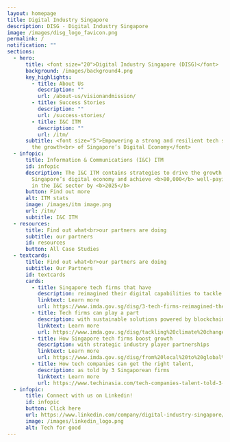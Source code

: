 ```yaml
---
layout: homepage
title: Digital Industry Singapore
description: DISG - Digital Industry Singapore
image: /images/disg_logo_favicon.png
permalink: /
notification: ""
sections:
  - hero:
      title: <font size="20">Digital Industry Singapore (DISG)</font>
      background: /images/background4.png
      key_highlights:
        - title: About Us
          description: ""
          url: /about-us/visionandmission/
        - title: Success Stories
          description: ""
          url: /success-stories/
        - title: I&C ITM
          description: ""
          url: /itm/
      subtitle: <font size="5">Empowering a strong and resilient tech sector to drive
        the growth<br> of Singapore’s Digital Economy</font>
  - infopic:
      title: Information & Communications (I&C) ITM
      id: infopic
      description: The I&C ITM contains strategies to drive the growth of
        Singapore’s digital economy and achieve <b>80,000</b> well-paying jobs
        in the I&C sector by <b>2025</b>
      button: Find out more
      alt: ITM stats
      image: /images/itm image.png
      url: /itm/
      subtitle: I&C ITM
  - resources:
      title: Find out what<br>our partners are doing
      subtitle: our partners
      id: resources
      button: All Case Studies
  - textcards:
      title: Find out what<br>our partners are doing
      subtitle: Our Partners
      id: textcards
      cards:
        - title: Singapore tech firms that have
          description: reimagined their digital capabilities to tackle real world problems
          linktext: Learn more
          url: https://www.imda.gov.sg/disg/3-tech-firms-reimagined-their-digital-capabilities
        - title: Tech firms can play a part
          description: with sustainable solutions powered by blockchain, IoT and AI
          linktext: Learn more
          url: https://www.imda.gov.sg/disg/tackling%20climate%20change
        - title: How Singapore tech firms boost growth
          description: with strategic industry player partnerships
          linktext: Learn more
          url: https://www.imda.gov.sg/disg/from%20local%20to%20global%20how%20singapore%20tech%20firms%20boost%20growth%20with%20strategic%20industry-player%20partnerships
        - title: How tech companies can get the right talent,
          description: as told by 3 Singaporean firms
          linktext: Learn more
          url: https://www.techinasia.com/tech-companies-talent-told-3-singaporean-firms
  - infopic:
      title: Connect with us on Linkedin!
      id: infopic
      button: Click here
      url: https://www.linkedin.com/company/digital-industry-singapore/mycompany/
      image: /images/linkedin_logo.png
      alt: Tech for good
---
```

